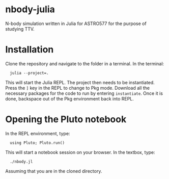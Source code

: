 # nbody-julia
N-body simulation written in Julia for ASTRO577 for the purpose of studying TTV.

# Installation
Clone the repository and navigate to the folder in a terminal. In the terminal:
``` 
  julia --project=. 
```
This will start the Julia REPL. The project then needs to be instantiated. Press the `]` key in the REPL to change to Pkg mode.
Download all the necessary packages for the code to run by entering `instantiate`. Once it is done, backspace out of the Pkg environment back into REPL.

# Opening the Pluto notebook
In the REPL environment, type:
``` 
  using Pluto; Pluto.run() 
```
This will start a notebook session on your browser. In the textbox, type:
```
  ./nbody.jl
```
Assuming that you are in the cloned directory.
